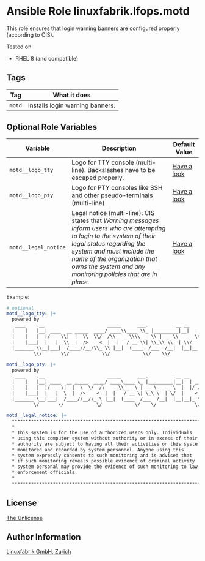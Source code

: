 # Ansible Role linuxfabrik.lfops.motd

This role ensures that login warning banners are configured properly (according to CIS).

Tested on

* RHEL 8 (and compatible)


## Tags

| Tag   | What it does |
| ---   | ------------ |
| `motd` | Installs login warning banners. |


## Optional Role Variables

| Variable | Description | Default Value |
| -------- | ----------- | ------------- |
| `motd__logo_tty` | Logo for TTY console (multi-line). Backslashes have to be escaped properly. | [Have a look](https://github.com/Linuxfabrik/lfops/blob/main/roles/motd/defaults/main.yml) |
| `motd__logo_pty` | Logo for PTY consoles like SSH and other pseudo-terminals (multi-line) | [Have a look](https://github.com/Linuxfabrik/lfops/blob/main/roles/motd/defaults/main.yml) |
| `motd__legal_notice` | Legal notice (multi-line). CIS states that *Warning messages inform users who are attempting to login to the system of their legal status regarding the system and must include the name of the organization that owns the system and any monitoring policies that are in place.* | [Have a look](https://github.com/Linuxfabrik/lfops/blob/main/roles/motd/defaults/main.yml) |

Example:
```yaml
# optional
motd__logo_tty: |+
  powered by
  .____    .__                       _____      ___.         .__ __
  |    |   |__| ____  __ _____  ____/ ____\\____ \\_ |_________|__|  | __
  |    |   |  |/    \\|  |  \\  \\/  /\\   __\\\\__  \\ | __ \\_  __ \\  |  |/ /
  |    |___|  |   |  \\  |  />    <  |  |   / __ \\| \\_\\ \\  | \\/  |    <
  |_______ \\__|___|  /____//__/\\_ \\ |__|  (____  /___  /__|  |__|__|_ \\
          \\/       \\/            \\/            \\/    \\/              \\/

motd__logo_pty: |+
  powered by
  .____    .__                       _____      ___.         .__ __
  |    |   |__| ____  __ _____  ____/ ____\____ \_ |_________|__|  | __
  |    |   |  |/    \|  |  \  \/  /\   __\\__  \ | __ \_  __ \  |  |/ /
  |    |___|  |   |  \  |  />    <  |  |   / __ \| \_\ \  | \/  |    <
  |_______ \__|___|  /____//__/\_ \ |__|  (____  /___  /__|  |__|__|_ \
          \/       \/            \/            \/    \/              \/

motd__legal_notice: |+
  ************************************************************************
  *                                                                      *
  * This system is for the use of authorized users only. Individuals     *
  * using this computer system without authority or in excess of their   *
  * authority are subject to having all their activities on this system  *
  * monitored and recorded by system personnel. Anyone using this        *
  * system expressly consents to such monitoring and is advised that     *
  * if such monitoring reveals possible evidence of criminal activity    *
  * system personal may provide the evidence of such monitoring to law   *
  * enforcement officials.                                               *
  *                                                                      *
  ************************************************************************
```


## License

[The Unlicense](https://unlicense.org/)


## Author Information

[Linuxfabrik GmbH, Zurich](https://www.linuxfabrik.ch)
